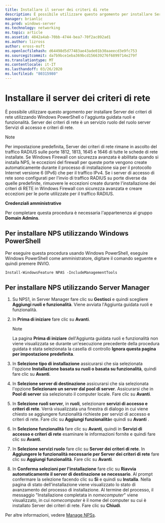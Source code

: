 ```yaml
---
title: Installare il server dei criteri di rete
description: È possibile utilizzare questo argomento per installare Server dei criteri di rete tramite Windows PowerShell o l'aggiunta guidata ruoli e funzionalità in Windows Server 2016
manager: brianlic
ms.prod: windows-server
ms.technology: networking
ms.topic: article
ms.assetid: 4842a4ab-70bb-4744-bea7-70f2ac892ad1
ms.author: lizross
author: eross-msft
ms.openlocfilehash: d64498d5d77483ae43ade01b30aaeecd3e9fc753
ms.sourcegitcommit: da7b9bce1eba369bcd156639276f6899714e279f
ms.translationtype: MT
ms.contentlocale: it-IT
ms.lasthandoff: 03/26/2020
ms.locfileid: "80315980"
---
```

# <a name="install-network-policy-server"></a>Installare il server dei criteri di rete

È possibile utilizzare questo argomento per installare Server dei criteri di rete utilizzando Windows PowerShell o l'aggiunta guidata ruoli e funzionalità. Server dei criteri di rete è un servizio ruolo del ruolo server Servizi di accesso e criteri di rete.

> [!NOTE]
> Per impostazione predefinita, Server dei criteri di rete rimane in ascolto del traffico RADIUS sulle porte 1812, 1813, 1645 e 1646 di tutte le schede di rete installate. Se Windows Firewall con sicurezza avanzata è abilitata quando si installa NPS, le eccezioni del firewall per queste porte vengono create automaticamente durante il processo di installazione sia per il protocollo Internet versione 6 \(IPv6\) che per il traffico IPv4. Se i server di accesso di rete sono configurati per l'invio di traffico RADIUS su porte diverse da quelle predefinite, rimuovere le eccezioni create durante l'installazione dei criteri di RETE in Windows Firewall con sicurezza avanzata e creare eccezioni per le porte utilizzate per il traffico RADIUS.

**Credenziali amministrative**

Per completare questa procedura è necessaria l'appartenenza al gruppo **Domain Admins**.

## <a name="to-install-nps-by-using-windows-powershell"></a>Per installare NPS utilizzando Windows PowerShell

Per eseguire questa procedura usando Windows PowerShell, eseguire Windows PowerShell come amministratore, digitare il comando seguente e quindi premere INVIO.

`Install-WindowsFeature NPAS -IncludeManagementTools`

## <a name="to-install-nps-by-using-server-manager"></a>Per installare NPS utilizzando Server Manager

1.  Su NPS1, in Server Manager fare clic su **Gestisci** e quindi scegliere **Aggiungi ruoli e funzionalità**. Viene avviata l'Aggiunta guidata ruoli e funzionalità.

2.  In **Prima di iniziare** fare clic su **Avanti**.

    > [!NOTE]
    > La pagina **Prima di iniziare** dell'Aggiunta guidata ruoli e funzionalità non viene visualizzata se durante un'esecuzione precedente della procedura guidata è stata selezionata la casella di controllo **Ignora questa pagina per impostazione predefinita**.

3.  In **Selezione tipo di installazione** assicurarsi che sia selezionata l'opzione **Installazione basata su ruoli o basata su funzionalità**, quindi fare clic su **Avanti**.

4.  In **Selezione server di destinazione** assicurarsi che sia selezionata l'opzione **Selezionare un server dal pool di server**. Assicurarsi che in **Pool di server** sia selezionato il computer locale. Fare clic su **Avanti**.

5.  In **Selezione ruoli server**, in **ruoli**, selezionare **servizi di accesso e criteri di rete**. Verrà visualizzata una finestra di dialogo in cui viene chiesto se aggiungere funzionalità richieste per servizi di accesso e criteri di rete. Fare clic su **Aggiungi funzionalità**e quindi su **Avanti** .

6.  In **Selezione funzionalità** fare clic su **Avanti**, quindi in **Servizi di accesso e criteri di rete** esaminare le informazioni fornite e quindi fare clic su **Avanti**.

7.  In **Selezione servizi ruolo** fare clic su **Server dei criteri di rete**.  In **Aggiungere le funzionalità necessarie per Server dei criteri di rete** fare clic su **Aggiungi funzionalità**. Fare clic su **Avanti**.

8.  In **Conferma selezioni per l'installazione** fare clic su **Riavvia automaticamente il server di destinazione se necessario**. Al prompt confermare la selezione facendo clic su **Sì** e quindi su **Installa**. Nella pagina di stato dell'installazione viene visualizzato lo stato di avanzamento del processo di installazione. Al termine del processo, il messaggio "Installazione completata in *nomecomputer*" viene visualizzato, in cui *nomecomputer* è il nome del computer su cui è installato Server dei criteri di rete. Fare clic su **Chiudi**.

Per altre informazioni, vedere [Manage NPSs](nps-manage-servers.md).